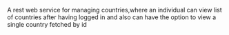 A rest web service for managing countries,where an individual can view  list of countries after having logged in and also can have the option to view  a single country fetched by id
